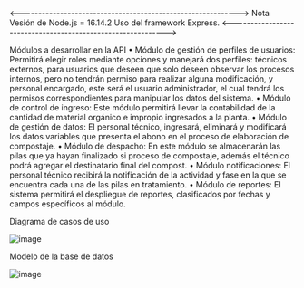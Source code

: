 <------------------------------------------------------------>
Nota
Vesión de Node.js = 16.14.2
Uso del framework Express.
<------------------------------------------------------------>

Módulos a desarrollar en la API
• Módulo de gestión de perfiles de usuarios: Permitirá elegir roles mediante opciones y
manejará dos perfiles: técnicos externos, para usuarios que deseen que solo deseen observar
los procesos internos, pero no tendrán permiso para realizar alguna modificación, y personal
encargado, este será el usuario administrador, el cual tendrá los permisos correspondientes
para manipular los datos del sistema.
• Módulo de control de ingreso: Este módulo permitirá llevar la contabilidad de la cantidad de
material orgánico e impropio ingresados a la planta.
• Módulo de gestión de datos: El personal técnico, ingresará, eliminará y modificará los datos
variables que presenta el abono en el proceso de elaboración de compostaje.
• Módulo de despacho: En este módulo se almacenarán las pilas que ya hayan finalizado si
proceso de compostaje, además el técnico podrá agregar el destinatario final del compost.
• Módulo notificaciones: El personal técnico recibirá la notificación de la actividad y fase en
la que se encuentra cada una de las pilas en tratamiento.
• Módulo de reportes: El sistema permitirá el despliegue de reportes, clasificados por fechas y
campos específicos al módulo. 

Diagrama de casos de uso

![image](https://github.com/user-attachments/assets/77c9e1d8-1e02-40b4-b301-56e881def1d5)



Modelo de la base de datos


![image](https://github.com/user-attachments/assets/52c391a9-53a4-4b0f-9e38-b563c73310d5)

